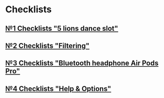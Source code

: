 # Checklists
## [№1 Checklists "5 lions dance slot"](https://docs.google.com/spreadsheets/d/1Q-YVWJRbnSdjstojgo4522OMvguZN27QEku3Rwxe7iI/edit?usp=sharing)
## [№2 Checklists "Filtering"](https://docs.google.com/spreadsheets/d/1It7x7kiJQKaPn-eqyMe3B2w9r3zniaGmbqI5vapEl4k/edit?usp=sharing)
## [№3 Checklists "Bluetooth headphone Air Pods Pro"](https://docs.google.com/spreadsheets/d/1MLgw80ebBSs2_wGLQLL0mddaRKKeQZ2m91K38kIWqUI/edit?usp=sharing)
## [№4 Checklists "Help & Options"](https://docs.google.com/spreadsheets/d/1jvQ4snkCEVUcrml2f2l2BJTAYpr2PHnTPvEDMwzN7YA/edit?usp=sharing)
